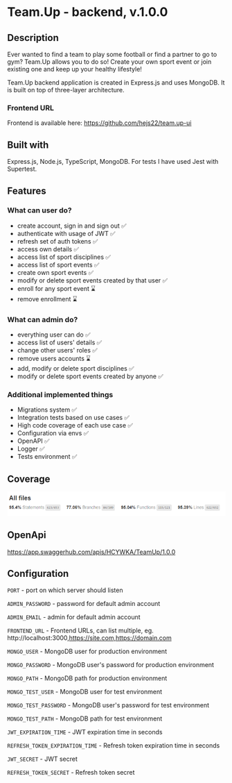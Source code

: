 # Team.Up - backend, v.1.0.0

## Description

Ever wanted to find a team to play some football or find a partner to go to gym? Team.Up allows you to do so! Create your own sport event or join existing one and keep up your healthy lifestyle!

Team.Up backend application is created in Express.js and uses MongoDB. It is built on top of three-layer architecture.

### Frontend URL

Frontend is available here: https://github.com/hejs22/team.up-ui

## Built with

Express.js, Node.js, TypeScript, MongoDB. For tests I have used Jest with Supertest.

## Features

### What can user do?

- create account, sign in and sign out ✅
- authenticate with usage of JWT ✅
- refresh set of auth tokens ✅
- access own details ✅
- access list of sport disciplines ✅
- access list of sport events ✅
- create own sport events ✅
- modify or delete sport events created by that user ✅
- enroll for any sport event ⌛
- remove enrollment ⌛

### What can admin do?

- everything user can do ✅
- access list of users' details ✅
- change other users' roles ✅
- remove users accounts ⌛
- add, modify or delete sport disciplines ✅
- modify or delete sport events created by anyone ✅

### Additional implemented things

- Migrations system ✅
- Integration tests based on use cases ✅
- High code coverage of each use case ✅
- Configuration via envs ✅
- OpenAPI ✅
- Logger ✅
- Tests environment ✅

## Coverage

![coverage.png](media/coverage.png)

## OpenApi

https://app.swaggerhub.com/apis/HCYWKA/TeamUp/1.0.0

## Configuration

`PORT` - port on which server should listen

`ADMIN_PASSWORD` - password for default admin account

`ADMIN_EMAIL` - admin for default admin account

`FRONTEND_URL` - Frontend URLs, can list multiple, eg. http://localhost:3000,https://site.com,https://domain.com

`MONGO_USER` - MongoDB user for production environment

`MONGO_PASSWORD` - MongoDB user's password for production environment

`MONGO_PATH` - MongoDB path for production environment

`MONGO_TEST_USER` - MongoDB user for test environment

`MONGO_TEST_PASSWORD` - MongoDB user's password for test environment

`MONGO_TEST_PATH` - MongoDB path for test environment

`JWT_EXPIRATION_TIME` - JWT expiration time in seconds

`REFRESH_TOKEN_EXPIRATION_TIME` - Refresh token expiration time in seconds

`JWT_SECRET` - JWT secret

`REFRESH_TOKEN_SECRET` - Refresh token secret
